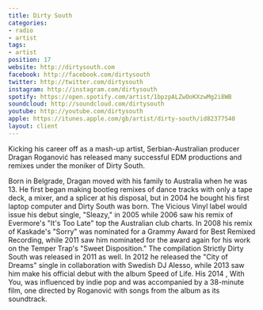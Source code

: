 ```yaml
---
title: Dirty South
categories:
- radio
- artist
tags:
- artist
position: 17
website: http://dirtysouth.com
facebook: http://facebook.com/dirtysouth
twitter: http://twitter.com/dirtysouth
instagram: http://instagram.com/dirtysouth
spotify: https://open.spotify.com/artist/1bpzpALZwOoKXzwMg2i8WB
soundcloud: http://soundcloud.com/dirtysouth
youtube: http://youtube.com/dirtysouth
apple: https://itunes.apple.com/gb/artist/dirty-south/id82377540
layout: client
---
```


Kicking his career off as a mash-up artist, Serbian-Australian producer Dragan Roganović has released many successful EDM productions and remixes under the moniker of Dirty South.

Born in Belgrade, Dragan moved with his family to Australia when he was 13. He first began making bootleg remixes of dance tracks with only a tape deck, a mixer, and a splicer at his disposal, but in 2004 he bought his first laptop computer and Dirty South was born. The Vicious Vinyl label would issue his debut single, "Sleazy," in 2005 while 2006 saw his remix of Evermore's "It's Too Late" top the Australian club charts. In 2008 his remix of Kaskade's "Sorry" was nominated for a Grammy Award for Best Remixed Recording, while 2011 saw him nominated for the award again for his work on the Temper Trap's "Sweet Disposition." The compilation Strictly Dirty South was released in 2011 as well. In 2012 he released the "City of Dreams" single in collaboration with Swedish DJ Alesso, while 2013 saw him make his official debut with the album Speed of Life. His 2014 , With You, was influenced by indie pop and was accompanied by a 38-minute film, one directed by Roganović with songs from the album as its soundtrack.